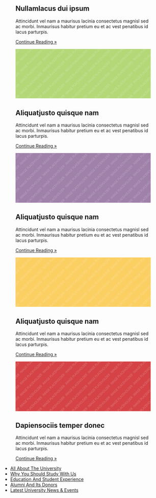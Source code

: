 <!-- ################################################################################################ -->
<div class="wrapper">
  <div id="slider">
    <div id="slide-wrapper" class="rounded clear"> 
      <!-- ################################################################################################ -->
      <figure id="slide-1"><a class="view" href="#"><img src="{{ site.baseurl}}/image/librairie.jpg" alt=""></a>
        <figcaption>
          <h2>Nullamlacus dui ipsum</h2>
          <p>Attincidunt vel nam a maurisus lacinia consectetus magnisl sed ac morbi. Inmaurisus habitur pretium eu et ac vest penatibus id lacus parturpis.</p>
          <p class="right"><a href="#">Continue Reading &raquo;</a></p>
        </figcaption>
      </figure>
      <figure id="slide-2"><a class="view" href="#"><img src="images/demo/slider/2.png" alt=""></a>
        <figcaption>
          <h2>Aliquatjusto quisque nam</h2>
          <p>Attincidunt vel nam a maurisus lacinia consectetus magnisl sed ac morbi. Inmaurisus habitur pretium eu et ac vest penatibus id lacus parturpis.</p>
          <p class="right"><a href="#">Continue Reading &raquo;</a></p>
        </figcaption>
      </figure>
      <figure id="slide-3"><a class="view" href="#"><img src="images/demo/slider/3.png" alt=""></a>
        <figcaption>
          <h2>Aliquatjusto quisque nam</h2>
          <p>Attincidunt vel nam a maurisus lacinia consectetus magnisl sed ac morbi. Inmaurisus habitur pretium eu et ac vest penatibus id lacus parturpis.</p>
          <p class="right"><a href="#">Continue Reading &raquo;</a></p>
        </figcaption>
      </figure>
      <figure id="slide-4"><a class="view" href="#"><img src="images/demo/slider/4.png" alt=""></a>
        <figcaption>
          <h2>Aliquatjusto quisque nam</h2>
          <p>Attincidunt vel nam a maurisus lacinia consectetus magnisl sed ac morbi. Inmaurisus habitur pretium eu et ac vest penatibus id lacus parturpis.</p>
          <p class="right"><a href="#">Continue Reading &raquo;</a></p>
        </figcaption>
      </figure>
      <figure id="slide-5"><a class="view" href="#"><img src="images/demo/slider/5.png" alt=""></a>
        <figcaption>
          <h2>Dapiensociis temper donec</h2>
          <p>Attincidunt vel nam a maurisus lacinia consectetus magnisl sed ac morbi. Inmaurisus habitur pretium eu et ac vest penatibus id lacus parturpis.</p>
          <p class="right"><a href="#">Continue Reading &raquo;</a></p>
        </figcaption>
      </figure>
      <!-- ################################################################################################ -->
      <ul id="slide-tabs">
        <li><a href="#slide-1">All About The University</a></li>
        <li><a href="#slide-2">Why You Should Study With Us</a></li>
        <li><a href="#slide-3">Education And Student Experience</a></li>
        <li><a href="#slide-4">Alumni And Its Donors</a></li>
        <li><a href="#slide-5">Latest University News &amp; Events</a></li>
      </ul>
      <!-- ################################################################################################ --> 
    </div>
  </div>
</div>
<!-- ################################################################################################ -->